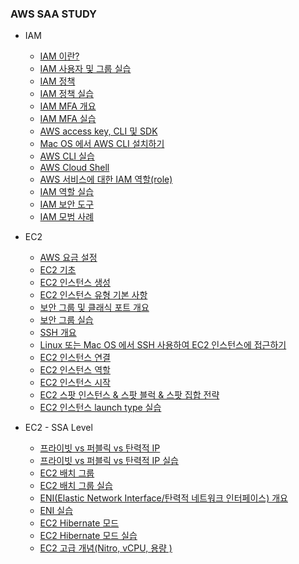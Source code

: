 ### AWS SAA STUDY

- IAM
  - [IAM 이란?](https://github.com/seongwoo-choi/aws_saa_study/blob/master/IAM/IAM%EC%9D%B4%EB%9E%80%3F.md)
  - [IAM 사용자 및 그룹 실습](https://github.com/seongwoo-choi/aws_saa_study/blob/master/IAM/IAM%20%EC%97%AD%ED%95%A0%20%EC%8B%A4%EC%8A%B5.md)
  - [IAM 정책](https://github.com/seongwoo-choi/aws_saa_study/blob/master/IAM/IAM%20%EC%A0%95%EC%B1%85.md)
  - [IAM 정책 실습](https://github.com/seongwoo-choi/aws_saa_study/blob/master/IAM/IAM%20%EC%A0%95%EC%B1%85%20%EC%8B%A4%EC%8A%B5.md)
  - [IAM MFA 개요](https://github.com/seongwoo-choi/aws_saa_study/blob/master/IAM/IAM%20MFA%20%EA%B0%9C%EC%9A%94.md)
  - [IAM MFA 실습](https://github.com/seongwoo-choi/aws_saa_study/blob/master/IAM/IAM%20MFA%20%EC%8B%A4%EC%8A%B5.md)
  - [AWS access key, CLI 및 SDK](https://github.com/seongwoo-choi/aws_saa_study/blob/master/IAM/AWS%20%EC%97%91%EC%84%B8%EC%8A%A4%20%ED%82%A4%2C%20CLI%20%EB%B0%8F%20SDK.md)
  - [Mac OS 에서 AWS CLI 설치하기](https://github.com/seongwoo-choi/aws_saa_study/blob/master/IAM/MAC%20OS%20%EC%97%90%EC%84%9C%20AWS%20CLI%20%EC%84%A4%EC%B9%98%ED%95%98%EA%B8%B0.md)
  - [AWS CLI 실습](https://github.com/seongwoo-choi/aws_saa_study/blob/master/IAM/AWS%20CLI%20%EC%8B%A4%EC%8A%B5.md)
  - [AWS Cloud Shell](https://github.com/seongwoo-choi/aws_saa_study/blob/master/IAM/AWS%20cloud%20shell.md)
  - [AWS 서비스에 대한 IAM 역할(role)](https://github.com/seongwoo-choi/aws_saa_study/blob/master/IAM/AWS%20%EC%84%9C%EB%B9%84%EC%8A%A4%EC%97%90%20%EB%8C%80%ED%95%9C%20IAM%20%EC%97%AD%ED%95%A0.md)
  - [IAM 역할 실습](https://github.com/seongwoo-choi/aws_saa_study/blob/master/IAM/IAM%20%EC%97%AD%ED%95%A0%20%EC%8B%A4%EC%8A%B5.md)
  - [IAM 보안 도구](https://github.com/seongwoo-choi/aws_saa_study/blob/master/IAM/IAM%20%EB%B3%B4%EC%95%88%20%EB%8F%84%EA%B5%AC.md)
  - [IAM 모범 사례](https://github.com/seongwoo-choi/aws_saa_study/blob/master/IAM/IAM%20%EB%AA%A8%EB%B2%94%20%EC%82%AC%EB%A1%80.md)


- EC2 
  - [AWS 요금 설정](https://github.com/seongwoo-choi/aws_saa_study/blob/master/EC2/AWS%20%EC%98%88%EC%82%B0%20%EC%84%A4%EC%A0%95.md)
  - [EC2 기초](https://github.com/seongwoo-choi/aws_saa_study/blob/master/EC2/EC2%20%EA%B8%B0%EC%B4%88.md)
  - [EC2 인스턴스 생성](https://github.com/seongwoo-choi/aws_saa_study/blob/master/EC2/EC2%20%EC%9D%B8%EC%8A%A4%ED%84%B4%EC%8A%A4%20%EC%83%9D%EC%84%B1.md)
  - [EC2 인스턴스 유형 기본 사항](https://github.com/seongwoo-choi/aws_saa_study/blob/master/EC2/EC2%20%EC%9D%B8%EC%8A%A4%ED%84%B4%EC%8A%A4%20%EC%9C%A0%ED%98%95%20%EA%B8%B0%EB%B3%B8%20%EC%82%AC%ED%95%AD.md)
  - [보안 그룹 및 클래식 포트 개요](https://github.com/seongwoo-choi/aws_saa_study/blob/master/EC2/%EB%B3%B4%EC%95%88%20%EA%B7%B8%EB%A3%B9%20%EB%B0%8F%20%ED%81%B4%EB%9E%98%EC%8B%9D%20%ED%8F%AC%ED%8A%B8%20%EA%B0%9C%EC%9A%94.md)
  - [보안 그룹 실습](https://github.com/seongwoo-choi/aws_saa_study/blob/master/EC2/%EB%B3%B4%EC%95%88%20%EA%B7%B8%EB%A3%B9%20%EC%8B%A4%EC%8A%B5.md)
  - [SSH 개요](https://github.com/seongwoo-choi/aws_saa_study/blob/master/EC2/SSH%20%EA%B0%9C%EC%9A%94.md)
  - [Linux 또는 Mac OS 에서 SSH 사용하여 EC2 인스턴스에 접근하기](https://github.com/seongwoo-choi/aws_saa_study/blob/master/EC2/%EB%A6%AC%EB%88%85%EC%8A%A4%20%EB%98%90%EB%8A%94%20%EB%A7%A5%EC%97%90%EC%84%9C%20SSH%20%EC%8B%A4%ED%96%89%ED%95%98%EB%8A%94%20%EB%B0%A9%EB%B2%95.md)
  - [EC2 인스턴스 연결](https://github.com/seongwoo-choi/aws_saa_study/blob/master/EC2/EC2%20%EC%9D%B8%EC%8A%A4%ED%84%B4%EC%8A%A4%20%EC%97%B0%EA%B2%B0.md)
  - [EC2 인스턴스 역할](https://github.com/seongwoo-choi/aws_saa_study/blob/master/EC2/EC2%20%EC%9D%B8%EC%8A%A4%ED%84%B4%EC%8A%A4%20%EC%97%AD%ED%95%A0%20%EB%8D%B0%EB%AA%A8.md)
  - [EC2 인스턴스 시작](https://github.com/seongwoo-choi/aws_saa_study/blob/master/EC2/EC2%20%EC%9D%B8%EC%8A%A4%ED%84%B4%EC%8A%A4%20%EC%8B%9C%EC%9E%91.md)
  - [EC2 스팟 인스턴스 & 스팟 블럭 & 스팟 집합 전략](https://github.com/seongwoo-choi/aws_saa_study/blob/master/EC2/EC2%20%EC%8A%A4%ED%8C%9F%20%EC%9D%B8%EC%8A%A4%ED%84%B4%EC%8A%A4%20%26%20%EC%8A%A4%ED%8C%9F%20%EB%B8%94%EB%9F%AD%20%26%20%EC%8A%A4%ED%8C%9F%20%EC%A7%91%ED%95%A9%20%EC%A0%84%EB%9E%B5.md)
  - [EC2 인스턴스 launch type 실습](https://github.com/seongwoo-choi/aws_saa_study/blob/master/EC2/EC2%20%EC%9D%B8%EC%8A%A4%ED%84%B4%EC%8A%A4%20launch%20type%20%EC%8B%A4%EC%8A%B5.md)
- EC2 - SSA Level
  - [프라이빗 vs 퍼블릭 vs 탄력적 IP]()
  - [프라이빗 vs 퍼블릭 vs 탄력적 IP 실습]()
  - [EC2 배치 그룹]()
  - [EC2 배치 그룹 실습]()
  - [ENI(Elastic Network Interface/탄력적 네트워크 인터페이스) 개요]()
  - [ENI 실습]()
  - [EC2 Hibernate 모드]()
  - [EC2 Hibernate 모드 실습]()
  - [EC2 고급 개념(Nitro, vCPU, 용량 )]()
